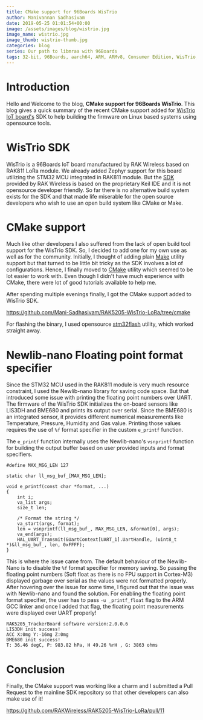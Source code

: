 ```yaml
---
title: CMake support for 96Boards WisTrio
author: Manivannan Sadhasivam
date: 2019-05-25 01:01:54+00:00
image: /assets/images/blog/wistrio.jpg
image_name: wistrio.jpg
image_thumb: wistrio-thumb.jpg
categories: blog
series: Our path to libmraa with 96Boards
tags: 32-bit, 96Boards, aarch64, ARM, ARMv8, Consumer Edition, WisTrio, LoRa, LoRaWAN, CMAKE, GCC, Newlib, Newlib-nano, FPU, Floating-point, Cortex-M3, ST, GDB
---
```


# Introduction

Hello and Welcome to the blog, **CMake support for 96Boards WisTrio**. This
blog gives a quick summary of the recent CMake support added for [WisTrio IoT board's](https://www.96boards.org/product/wistrio/) SDK
to help building the firmware on Linux based systems using opensource tools.

# WisTrio SDK

WisTrio is a 96Boards IoT board manufactured by RAK Wireless based on
RAK811 LoRa module. We already added Zephyr support for this board utilizing
the STM32 MCU integrated in RAK811 module. But the [SDK](https://github.com/RAKWireless/RAK5205-WisTrio-LoRa) provided by RAK Wireless
is based on the proprietary Keil IDE and it is not opensource developer
friendly. So far there is no alternative build system exists for the
SDK and that made life miserable for the open source developers who wish
to use an open build system like CMake or Make.

# CMake support

Much like other developers I also suffered from the lack of open build tool
support for the WisTrio SDK. So, I decided to add one for my own use as well
as for the community. Initially, I thought of adding plain [Make](https://www.gnu.org/software/make/) utility support
but that turned to be little bit tricky as the SDK involves a lot of configurations.
Hence, I finally moved to [CMake](https://cmake.org/) utility which seemed to be lot easier to work
with. Even though I didn't have much experience with CMake, there were lot of good
tutorials available to help me.


After spending multiple evenings finally, I got the CMake support added to
WisTrio SDK.

https://github.com/Mani-Sadhasivam/RAK5205-WisTrio-LoRa/tree/cmake

For flashing the binary, I used opensource [stm32flash](https://sourceforge.net/p/stm32flash/wiki/Home/) utility, which
worked straight away.

# Newlib-nano Floating point format specifier

Since the STM32 MCU used in the RAK811 module is very much resource constraint,
I used the Newlib-nano library for saving code space. But that introduced some
issue with printing the floating point numbers over UART. The firmware of the
WisTrio SDK initializes the on-board sensors like LIS3DH and BME680 and prints
its output over serial. Since the BME680 is an integrated sensor, it provides
different numerical measurements like Temperature, Pressure, Humidity and Gas
value. Printing those values requires the use of `%f` format specifier in the
custom `e_printf` function.

The `e_printf` function internally uses the Newlib-nano's `vsnprintf` function
for building the output buffer based on user provided inputs and format
specifiers.

```shell
#define MAX_MSG_LEN 127

static char ll_msg_buf_[MAX_MSG_LEN];

void e_printf(const char *format, ...)
{
    int i;
    va_list args;
    size_t len;

    /* Format the string */
    va_start(args, format);
    len = vsnprintf(ll_msg_buf_, MAX_MSG_LEN, &format[0], args);
    va_end(args);
    HAL_UART_Transmit(&UartContext[UART_1].UartHandle, (uint8_t *)&ll_msg_buf_, len, 0xFFFF);
}
```
This is where the issue came from. The default behaviour of the Newlib-Nano
is to disable the `%f` format specifier for memory saving. So passing the
floating point numbers (Soft float as there is no FPU support in Cortex-M3)
displayed garbage over serial as the values were not formatted properly.
After hovering over the issue for some time, I figured out that the issue
was with Newlib-nano and found the solution. For enabling the floating point
format specifier, the user has to pass `-u _printf_float` flag to the
ARM GCC linker and once I added that flag, the floating point measurements
were displayed over UART properly!

```shell
RAK5205_TrackerBoard software version:2.0.0.6
LIS3DH init success!
ACC X:0mg Y:-16mg Z:0mg
BME680 init success!
T: 36.46 degC, P: 983.82 hPa, H 49.26 %rH , G: 3863 ohms
```

# Conclusion

Finally, the CMake support was working like a charm and I submitted a Pull Request
to the mainline SDK repository so that other developers can also make use of it!

https://github.com/RAKWireless/RAK5205-WisTrio-LoRa/pull/11
